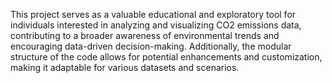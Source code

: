 This project serves as a valuable educational and exploratory tool for individuals interested in analyzing and visualizing CO2 emissions data, contributing to a broader awareness of environmental trends and encouraging data-driven decision-making. Additionally, the modular structure of the code allows for potential enhancements and customization, making it adaptable for various datasets and scenarios.
